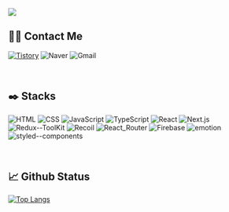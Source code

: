 <img src="https://capsule-render.vercel.app/api?type=slice&color=gradient&height=180&text=mkk&fontAlign=70&rotate=13&fontAlignY=25&desc=Frontend%20Developer%20―&descAlign=60&descAlignY=44&section=header" />

## 🙌🏻 Contact Me
[![Tistory](https://img.shields.io/badge/Tistory-100000?style=for-the-badge&logo=tistory&logoColor=white)](https://ramincoding.tistory.com/)
![Naver](https://img.shields.io/badge/it1210@naver.com-03C75A?style=for-the-badge&logo=naver&logoColor=white)
![Gmail](https://img.shields.io/badge/mk1210k@gmail.com-D14836?style=for-the-badge&logo=gmail&logoColor=white)

<br/>

## ✒️ Stacks
![HTML](https://img.shields.io/badge/HTML-E34F26?style=for-the-badge&logo=html5&logoColor=white)
![CSS](https://img.shields.io/badge/CSS-1572B6?style=for-the-badge&logo=css3&logoColor=white)
![JavaScript](https://img.shields.io/badge/JavaScript-F7DF1E?style=for-the-badge&logo=JavaScript&logoColor=white)
![TypeScript](https://img.shields.io/badge/TypeScript-007ACC?style=for-the-badge&logo=typescript&logoColor=white)
![React](https://img.shields.io/badge/React-20232A?style=for-the-badge&logo=react&logoColor=61DAFB)
![Next.js](https://img.shields.io/badge/Next.js-000?logo=nextdotjs&logoColor=fff&style=for-the-badge)
![Redux--ToolKit](https://img.shields.io/badge/Redux--ToolKit-593D88?style=for-the-badge&logo=redux&logoColor=white)
![Recoil](https://img.shields.io/badge/Recoil-3578E5?style=for-the-badge&logo=recoil&logoColor=white)
![React_Router](https://img.shields.io/badge/React_Router-CA4245?style=for-the-badge&logo=react-router&logoColor=white)
![Firebase](https://img.shields.io/badge/Firebase-039BE5?style=for-the-badge&logo=Firebase&logoColor=white)
![emotion](https://img.shields.io/badge/emotion-C968BC?style=for-the-badge&logo=emotion-styled&logoColor=white)
![styled--components](https://img.shields.io/badge/styled--components-DB7093?style=for-the-badge&logo=styled-components&logoColor=white)

<br/>

## 📈 Github Status
[![Top Langs](https://github-readme-stats.vercel.app/api/top-langs/?username=mkk00&layout=donut)](https://github.com/mkk00/github-readme-stats)
